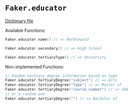 # `Faker.educator`

[Dictionary file](../src/main/resources/locales/en/educator.yml)

Available Functions:  
```kotlin
Faker.educator.name() // => Marblewald

Faker.educator.secondary() // => High School

Faker.educator.tertiaryType() // => University
```

Non-implemented Functions:  
```kotlin
// Random tertiary degree information based on type
Faker.educator.tertiaryDegree("subject") // => Arts
Faker.educator.tertiaryDegree("type") // => Master of
Faker.educator.tertiaryDegree("course_number") // => 168
// or a random one
Faker.educator.tertiaryDegree("") // => Bachelor of
```
